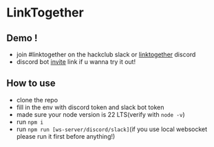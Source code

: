 # LinkTogether

## Demo !
- join #linktogether on the hackclub slack or [linktogether](https://discord.gg/WaNveFJCaf) discord
- discord bot [invite](https://discord.com/oauth2/authorize?client_id=1392502537269284954&permissions=2684463104&integration_type=0&scope=bot) link if u wanna try it out!

## How to use
- clone the repo
- fill in the env with discord token and slack bot token
- made sure your node version is 22 LTS(verify with ```node -v```)
- run ```npm i```
- run ```npm run [ws-server/discord/slack]```(if you use local websocket please run it first before anything!)
